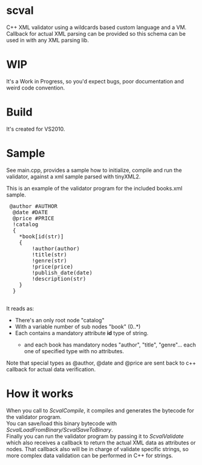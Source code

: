 # scval
C++ XML validator using a wildcards based custom language and a VM. Callback for actual XML parsing can be provided so this schema can be used in with any XML parsing lib.

# WIP
It's a Work in Progress, so you'd expect bugs, poor documentation and weird code convention.

# Build
It's created for VS2010.

# Sample
See main.cpp, provides a sample how to initialize, compile and run the validator, against a xml sample parsed with tinyXML2.

This is an example of the validator program for the included books.xml sample.
<pre>
 @author #AUTHOR
  @date #DATE
  @price #PRICE
  !catalog
  {
    *book[id(str)]
    {
        !author(author)
        !title(str)
        !genre(str)
        !price(price)
        !publish_date(date)
        !description(str)
    }
  }
 </pre>
 It reads as:
* There's an only root node "catalog"
* With a variable number of sub nodes "book" (0..*)
* Each <book> contains a mandatory attribute <b>id</b> type of string.
  * and each book has mandatory nodes "author", "title", "genre"... each one of specified type with no attributes.

Note that special types as @author, @date and @price are sent back to c++ callback for actual data verification.
 
# How it works
 When you call to <i>ScvalCompile</i>, it compiles and generates the bytecode for the validator program.<br/>
 You can save/load this binary bytecode with  <i>ScvalLoadFromBinary/ScvalSaveToBinary</i>.<br/>
 Finally you can run the validator program by passing it to <i>ScvalValidate</i> which also receives a callback to return the actual XML data as attributes or nodes. That callback also will be in charge of validate specific strings, so more complex data validation can be performed in C++ for strings.<br/>
